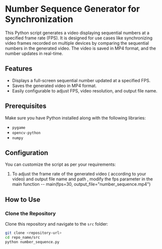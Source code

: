 # Number Sequence Generator for Synchronization

This Python script generates a video displaying sequential numbers at a specified frame rate (FPS). It is designed for use cases like synchronizing video frames recorded on multiple devices by comparing the sequential numbers in the generated video. The video is saved in MP4 format, and the number updates in real-time.

## Features

- Displays a full-screen sequential number updated at a specified FPS.
- Saves the generated video in MP4 format.
- Easily configurable to adjust FPS, video resolution, and output file name.

## Prerequisites

Make sure you have Python installed along with the following libraries:
- `pygame`
- `opencv-python`
- `numpy`

## Configuration
You can customize the script as per your requirements:
1) To adjust the frame rate of the generated video ( according to your video) and output file name and path , modify the fps parameter in the main function
-- main(fps=30, output_file="number_sequence.mp4")

## How to Use

### Clone the Repository  
Clone this repository and navigate to the `src` folder:  
```bash
git clone <repository-url>
cd repo_name/src
python number_sequence.py

